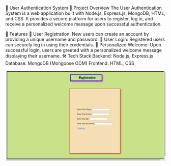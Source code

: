 🔐 User Authentication System
📌 Project Overview
The User Authentication System is a web application built with Node.js, Express.js, MongoDB, HTML, and CSS. It provides a secure platform for users to register, log in, and receive a personalized welcome message upon successful authentication.

🚀 Features
📝 User Registration: New users can create an account by providing a unique username and password.
🔑 User Login: Registered users can securely log in using their credentials.
👋 Personalized Welcome: Upon successful login, users are greeted with a personalized welcome message displaying their username.
🛠 Tech Stack
Backend: Node.js, Express.js
Database: MongoDB (Mongoose ODM)
Frontend: HTML, CSS

<img src="https://github.com/Yuvrajj07/Simple-authenticator-using-node.js/blob/main/images/%7B43BA4A00-9C88-41DA-81BA-EF33BB2AA0D1%7D.png">
